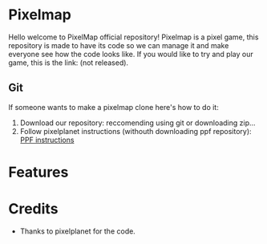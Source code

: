 # Pixelmap
Hello welcome to PixelMap official repository! Pixelmap is a pixel game, this repository is made to have its code so we can manage it and make everyone see how the code looks like. If you would like to try and play our game, this is the link: (not released).
## Git
If someone wants to make a pixelmap clone here's how to do it:
1. Download our repository: reccomending using git or downloading zip...
2. Follow pixelplanet instructions (withouth downloading ppf repository): [PPF instructions](https://git.pixelplanet.fun/ppfun/pixelplanet/src/branch/master/README.md)

# Features 

# Credits
- Thanks to pixelplanet for the code.
